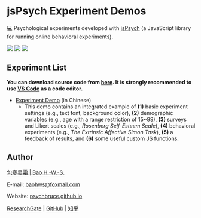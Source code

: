 <base target="_blank">

# jsPsych Experiment Demos

💻 Psychological experiments developed with [jsPsych](https://www.jspsych.org/) (a JavaScript library for running online behavioral experiments).

![](https://img.shields.io/badge/Language-JavaScript-success)
![](https://img.shields.io/github/license/psychbruce/jspsych?label=License&color=success)
[![](https://img.shields.io/github/stars/psychbruce/jspsych?style=social)](https://github.com/psychbruce/jspsych/stargazers)


## Experiment List

**You can download source code from [here](https://github.com/psychbruce/jspsych/archive/master.zip). It is strongly recommended to use [VS Code](https://code.visualstudio.com/) as a code editor.**

- [Experiment Demo](https://psychbruce.github.io/jspsych/exp_demo/experiment/) (in Chinese)
  + This demo contains an integrated example of **(1)** basic experiment settings (e.g., text font, background color), **(2)** demographic variables (e.g., age with a range restriction of 15~99), **(3)** surveys and Likert scales (e.g., *Rosenberg Self-Esteem Scale*), **(4)** behavioral experiments (e.g., *The Extrinsic Affective Simon Task*), **(5)** a feedback of results, and **(6)** some useful custom JS functions.


## Author

[包寒吴霜 \| Bao H.-W.-S.](https://psychbruce.github.io)

E-mail: [baohws@foxmail.com](mailto:baohws@foxmail.com)

Website: [psychbruce.github.io](https://psychbruce.github.io)

[ResearchGate](https://www.researchgate.net/profile/Han_Wu_Shuang_Bao) |
[GitHub](https://github.com/psychbruce) |
[知乎](https://www.zhihu.com/people/psychbruce/)
